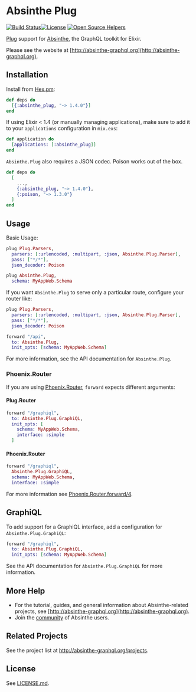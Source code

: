 # Absinthe Plug

[![Build Status](https://travis-ci.org/absinthe-graphql/absinthe_plug.svg?branch=master
"Build Status")](https://travis-ci.org/absinthe-graphql/absinthe_plug)[![License](https://img.shields.io/badge/License-MIT-blue.svg)](https://opensource.org/licenses/MIT)
[![Open Source Helpers](https://www.codetriage.com/absinthe-graphql/absinthe_plug/badges/users.svg)](https://www.codetriage.com/absinthe-graphql/absinthe_plug)

[Plug](https://hex.pm/packages/plug) support for [Absinthe](https://hex.pm/packages/absinthe),
the GraphQL toolkit for Elixir.

Please see the website at [http://absinthe-graphql.org](http://absinthe-graphql.org).

## Installation

Install from [Hex.pm](https://hex.pm/packages/absinthe_plug):

```elixir
def deps do
  [{:absinthe_plug, "~> 1.4.0"}]
end
```

If using Elixir < 1.4 (or manually managing applications), make sure to add it
to your `applications` configuration in `mix.exs`:

```elixir
def application do
  [applications: [:absinthe_plug]]
end
```

`Absinthe.Plug` also requires a JSON codec. Poison works out of the box.

```elixir
def deps do
  [
    ...,
    {:absinthe_plug, "~> 1.4.0"},
    {:poison, "~> 1.3.0"}
  ]
end
```

## Usage

Basic Usage:

```elixir
plug Plug.Parsers,
  parsers: [:urlencoded, :multipart, :json, Absinthe.Plug.Parser],
  pass: ["*/*"],
  json_decoder: Poison

plug Absinthe.Plug,
  schema: MyAppWeb.Schema
```

If you want `Absinthe.Plug` to serve only a particular route, configure your
router like:

```elixir
plug Plug.Parsers,
  parsers: [:urlencoded, :multipart, :json, Absinthe.Plug.Parser],
  pass: ["*/*"],
  json_decoder: Poison

forward "/api",
  to: Absinthe.Plug,
  init_opts: [schema: MyAppWeb.Schema]
```

For more information, see the API documentation for `Absinthe.Plug`.

### Phoenix.Router

If you are using [Phoenix.Router](https://hexdocs.pm/phoenix/Phoenix.Router.html), `forward` expects different arguments:

#### Plug.Router

```elixir
forward "/graphiql",
  to: Absinthe.Plug.GraphiQL,
  init_opts: [
    schema: MyAppWeb.Schema,
    interface: :simple
  ]
```

#### Phoenix.Router

```elixir
forward "/graphiql",
  Absinthe.Plug.GraphiQL,
  schema: MyAppWeb.Schema,
  interface: :simple
```

For more information see [Phoenix.Router.forward/4](https://hexdocs.pm/phoenix/Phoenix.Router.html#forward/4).


## GraphiQL

To add support for a GraphiQL interface, add a configuration for
`Absinthe.Plug.GraphiQL`:

```elixir
forward "/graphiql",
  to: Absinthe.Plug.GraphiQL,
  init_opts: [schema: MyAppWeb.Schema]
```

See the API documentation for `Absinthe.Plug.GraphiQL` for more information.

## More Help

- For the tutorial, guides, and general information about Absinthe-related
  projects, see [http://absinthe-graphql.org](http://absinthe-graphql.org).
- Join the [community](http://absinthe-graphql.org/community) of Absinthe users.

## Related Projects

See the project list at <http://absinthe-graphql.org/projects>.

## License

See [LICENSE.md](./LICENSE.md).
